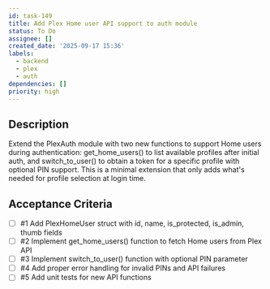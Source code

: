 ```yaml
---
id: task-149
title: Add Plex Home user API support to auth module
status: To Do
assignee: []
created_date: '2025-09-17 15:36'
labels:
  - backend
  - plex
  - auth
dependencies: []
priority: high
---
```


## Description

Extend the PlexAuth module with two new functions to support Home users during authentication: get_home_users() to list available profiles after initial auth, and switch_to_user() to obtain a token for a specific profile with optional PIN support. This is a minimal extension that only adds what's needed for profile selection at login time.

## Acceptance Criteria
<!-- AC:BEGIN -->
- [ ] #1 Add PlexHomeUser struct with id, name, is_protected, is_admin, thumb fields
- [ ] #2 Implement get_home_users() function to fetch Home users from Plex API
- [ ] #3 Implement switch_to_user() function with optional PIN parameter
- [ ] #4 Add proper error handling for invalid PINs and API failures
- [ ] #5 Add unit tests for new API functions
<!-- AC:END -->
